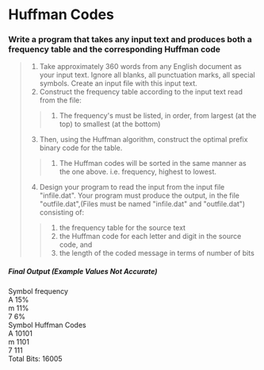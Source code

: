 # Huffman Codes
### Write a program that takes any input text and produces both a frequency table and the corresponding Huffman code
> 1. Take approximately 360 words from any English document as your input text. Ignore all blanks, all punctuation marks, all special symbols. Create an input file with this input text.
> 2. Construct the frequency table according to the input text read from the file:
>> 1. The frequency's must be listed, in order, from largest (at the top) to smallest (at the bottom)
> 3. Then, using the Huffman algorithm, construct the optimal prefix binary code for the table.
>> 1. The Huffman codes will be sorted in the same manner as the one above. i.e. frequency, highest to lowest.
> 4. Design your program to read the input from the input file "infile.dat". Your program must produce the output, in the file "outfile.dat",(Files must be named "infile.dat" and "outfile.dat") consisting of:
>> 1. the frequency table for the source text
>> 2. the Huffman code for each letter and digit in the source code, and
>> 3. the length of the coded message in terms of number of bits
##### Final Output (Example Values Not Accurate) 
Symbol  frequency <br>
  A        15% <br>
  m        11% <br>
  7         6% <br>
Symbol  Huffman Codes <br>
  A         10101 <br>
  m          1101 <br>
  7           111 <br>
Total Bits: 16005